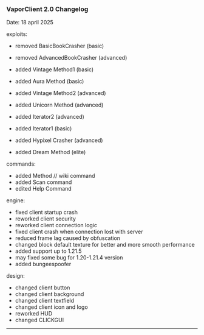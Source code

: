 ### **VaporClient 2.0 Changelog**

Date: 18 april 2025

exploits:
 - removed BasicBookCrasher (basic)
 - removed AdvancedBookCrasher (advanced)

 - added Vintage Method1 (basic)
 - added Aura Method (basic)
 - added Vintage Method2 (advanced)
 - added Unicorn Method (advanced)
 - added Iterator2 (advanced)
 - added Iterator1 (basic)
 - added Hypixel Crasher (advanced)
 - added Dream Method (elite)

commands:
 - added Method // wiki command 
 - added Scan command 
 - edited Help Command

engine:
 - fixed client startup crash 
 - reworked client security 
 - reworked client connection logic
 - fixed client crash when connection lost with server
 - reduced frame lag caused by obfuscation 
 - changed block default texture for better and more smooth performance
 - added support up to 1.21.5
 - may fixed some bug for 1.20-1.21.4 version
 - added bungeespoofer

design:
 - changed client button
 - changed client background 
 - changed client textfield
 - changed client icon and logo 
 - reworked HUD
 - changed CLICKGUI

---
